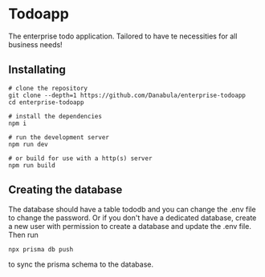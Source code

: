 # Todoapp

The enterprise todo application.
Tailored to have te necessities for all business needs!

## Installating

```shell
# clone the repository
git clone --depth=1 https://github.com/Danabula/enterprise-todoapp
cd enterprise-todoapp

# install the dependencies
npm i

# run the development server
npm run dev

# or build for use with a http(s) server
npm run build
```

## Creating the database

The database should have a table tododb and you can change the .env file to change the password.
Or if you don't have a dedicated database, create a new user with permission to create a database and update the .env file.
Then run

```shell
npx prisma db push
```

to sync the prisma schema to the database.

